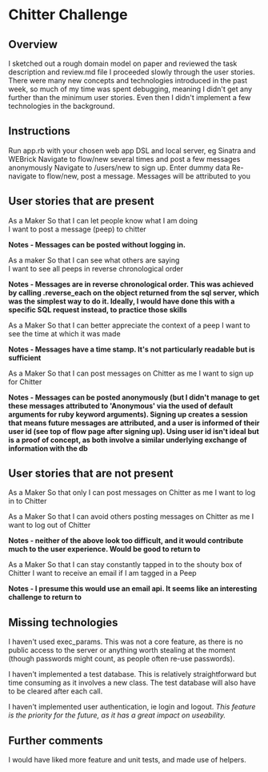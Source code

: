 # Chitter Challenge

## Overview

I sketched out a rough domain model on paper and reviewed the task description and review.md file
I proceeded slowly through the user stories. There were many new concepts and technologies introduced in the past week, so much of my time was spent debugging, meaning I didn't get any further than the minimum user stories. Even then I didn't implement a few technologies in the background.

## Instructions

Run app.rb with your chosen web app DSL and local server, eg Sinatra and WEBrick
Navigate to flow/new several times and post a few messages anonymously
Navigate to /users/new to sign up. Enter dummy data
Re-navigate to flow/new, post a message. Messages will be attributed to you

## User stories that are present

As a Maker
So that I can let people know what I am doing  
I want to post a message (peep) to chitter

**Notes - Messages can be posted without logging in.**

As a maker
So that I can see what others are saying  
I want to see all peeps in reverse chronological order

**Notes - Messages are in reverse chronological order. This was achieved by calling .reverse_each on the object returned from the sql server, which was the simplest way to do it. Ideally, I would have done this with a specific SQL request instead, to practice those skills**

As a Maker
So that I can better appreciate the context of a peep
I want to see the time at which it was made

**Notes - Messages have a time stamp. It's not particularly readable but is sufficient**

As a Maker
So that I can post messages on Chitter as me
I want to sign up for Chitter

**Notes - Messages can be posted anonymously (but I didn't manage to get these messages attributed to 'Anonymous' via the used of default arguments for ruby keyword arguments). Signing up creates a session that means future messages are attributed, and a user is informed of their user id (see top of flow page after signing up). Using user id isn't ideal but is a proof of concept, as both involve a similar underlying exchange of information with the db**

## User stories that are not present

As a Maker
So that only I can post messages on Chitter as me
I want to log in to Chitter

As a Maker
So that I can avoid others posting messages on Chitter as me
I want to log out of Chitter

**Notes - neither of the above look too difficult, and it would contribute much to the user experience. Would be good to return to**

As a Maker
So that I can stay constantly tapped in to the shouty box of Chitter
I want to receive an email if I am tagged in a Peep

**Notes - I presume this would use an email api. It seems like an interesting challenge to return to**

## Missing technologies

I haven't used exec_params. This was not a core feature, as there is no public access to the server or anything worth stealing at the moment (though passwords might count, as people often re-use passwords).

I haven't implemented a test database. This is relatively straightforward but time consuming as it involves a new class. The test database will also have to be cleared after each call.

I haven't implemented user authentication, ie login and logout. *This feature is the priority for the future, as it has a great impact on useability.*

## Further comments

I would have liked more feature and unit tests, and made use of helpers.